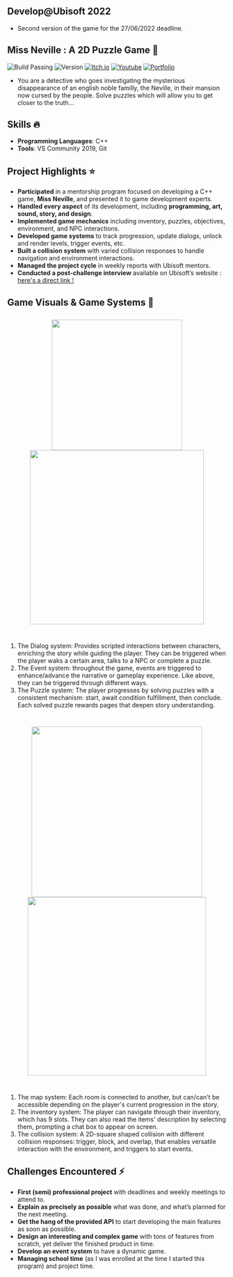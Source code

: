 ## Develop@Ubisoft 2022
  - Second version of the game for the 27/06/2022 deadline.

## Miss Neville : A 2D Puzzle Game 🧩
![Build Passing](https://img.shields.io/badge/build-passing-brightgreen)
![Version](https://img.shields.io/badge/version-2.0.0-blue)
[![Itch.io](https://img.shields.io/badge/download-itch.io-%23e3326d)](https://itaruf.itch.io/miss-neville)
[![Youtube](https://img.shields.io/badge/demo-youtube-%23db1818)](https://www.youtube.com/watch?v=Mg9MkwpjBAU)
[![Portfolio](https://img.shields.io/badge/details-personal%20website-%235203fc)](https://itaruf.github.io/projects.html)

- You are a detective who goes investigating the mysterious disappearance of an english noble familly, the Neville, in their mansion now cursed by the people. Solve puzzles which will allow you to get closer to the truth...

## Skills :fire:
- **Programming Languages**: C++
- **Tools**: VS Community 2019, Git

## Project Highlights ⭐ 
- **Participated** in a mentorship program focused on developing a C++ game, **Miss Neville**, and presented it to game development experts.
- **Handled every aspect** of its development, including **programming, art, sound, story, and design**.
- **Implemented game mechanics** including inventory, puzzles, objectives, environment, and NPC interactions.
- **Developed game systems** to track progression, update dialogs, unlock and render levels, trigger events, etc.
- **Built a collision system** with varied collision responses to handle navigation and environment interactions.
- **Managed the project cycle** in weekly reports with Ubisoft mentors.
- **Conducted a post-challenge interview** available on Ubisoft’s website : [here's a direct link !](https://www.ubisoft.com/en-us/company/careers/interns-graduates/articles/imane-taruf-gameplay-programmer)

## Game Visuals & Game Systems 🎲 
<div style="display: flex; flex-wrap: wrap; justify-content: center; align-items: center;">
  <div style="margin: 10px; text-align: center;">
    <img src="https://media.giphy.com/media/4FAYugZa9sY9r9vEw2/giphy.gif" style="display: block; margin: auto;" width="300" />
    <img src="https://media.giphy.com/media/XtCaFbDTnot4LhiSNs/giphy.gif" style="display: block; margin: auto;" width="400" />
  </div>
</div>
<br>
<ol>
  <li>
    The Dialog system: Provides scripted interactions between characters, enriching the story while guiding the player. They can be triggered when the player waks a certain area, talks to a NPC or complete a puzzle.
  </li>
  <li>
    The Event system: throughout the game, events are triggered to enhance/advance the narrative or gameplay experience. Like above, they can be triggered through different ways.
  </li> 
    <li>
    The Puzzle system: The player progresses by solving puzzles with a consistent mechanism: start, await condition fulfillment, then conclude. Each solved puzzle rewards pages that deepen story understanding.
  </li> 
</ol>
<br>
<div style="display: flex; flex-wrap: wrap; justify-content: center; align-items: center;">
  <div style="margin: 10px; text-align: center;">
    <img src="https://media.giphy.com/media/v1.Y2lkPTc5MGI3NjExMmhqeXoxcHgwYmV0ZnZyODBscnA5Nmd3MWJlM3Q3emZtN2phMHVteCZlcD12MV9pbnRlcm5hbF9naWZfYnlfaWQmY3Q9Zw/F2QvJD7fVaq5x9A57o/giphy.gif" style="display: block; margin: auto;" width="392" />
    <img src="https://media.giphy.com/media/WPanaEqHygj4wlT0h9/giphy.gif" style="display: block; margin: auto;" width="410" />
  </div>
</div>
<br>
<ol>
  <li>
    The map system: Each room is connected to another, but can/can't be accessible depending on the player's current progression in the story.
  </li>
  <li>
    The inventory system: The player can navigate through their inventory, which has 9 slots. They can also read the items' description by selecting them, prompting a chat box to appear on screen.
  </li> 
    <li>
    The collision system: A 2D-square shaped collision with different collision responses: trigger, block, and overlap, that enables versatile interaction with the environment, and triggers to start events.
  </li> 
</ol>

## Challenges Encountered ⚡
- **First (semi) professional project** with deadlines and weekly meetings to attend to.
- **Explain as precisely as possible** what was done, and what’s planned for the next meeting.
- **Get the hang of the provided API** to start developing the main features as soon as possible.
- **Design an interesting and complex game** with tons of features from scratch, yet deliver the finished product in time.
- **Develop an event system** to have a dynamic game.
- **Managing school time** (as I was enrolled at the time I started this program) and project time.
